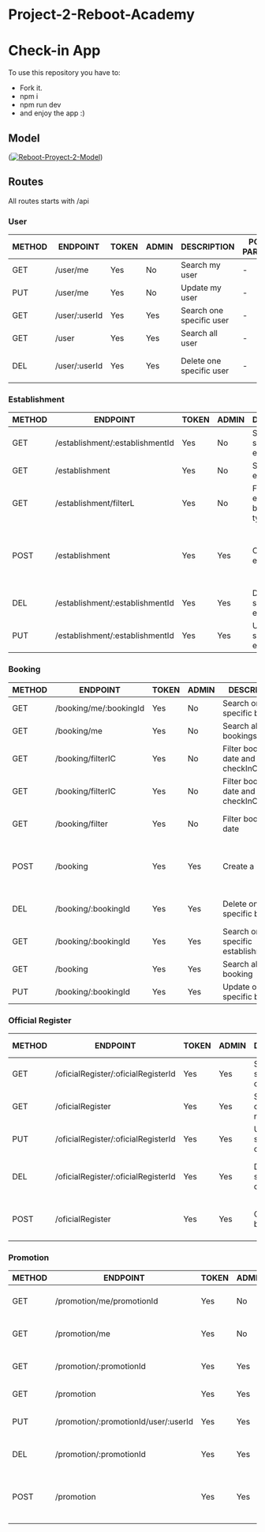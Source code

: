 # Project-2-Reboot-Academy

# Check-in App

To use this repository you have to:

- Fork it.
- npm i
- npm run dev
- and enjoy the app :)

## Model

(<a href="https://ibb.co/jWRX6BM"><img src="https://i.ibb.co/NmSBVQj/Reboot-Proyect-2-Model.png" alt="Reboot-Proyect-2-Model" border="0"></a>)



## Routes

All routes starts with /api

### User

|METHOD|ENDPOINT|TOKEN|ADMIN|DESCRIPTION|POST PARAMS|RETURNS|
|------|--------|-----|-----|-----------|-----------|-------|
|GET|/user/me|Yes|No|Search my user|-|User info|
|PUT|/user/me|Yes|No|Update my user|-|User updated info|
|GET|/user/:userId|Yes|Yes|Search one specific user|-|User info|
|GET|/user|Yes|Yes|Search all user|-|All users|
|DEL|/user/:userId|Yes|Yes|Delete one specific user|-|"User deleted successfully"|


### Establishment

|METHOD|ENDPOINT|TOKEN|ADMIN|DESCRIPTION|POST PARAMS|RETURNS|
|------|--------|-----|-----|-----------|-----------|-------|
|GET|/establishment/:establishmentId|Yes|No|Search one specific establishment|-|Establishment info|
|GET|/establishment|Yes|No|Search all establishment|-|All establishment|
|GET|/establishment/filterL|Yes|No|Filter establishment by location, type and tags|-|Establishment that fit with the query|
|POST|/establishment|Yes|Yes|Create an establishment|establishmentName, category, fiscalId, location, capacity, phoneNumber, contactPerson, schedule|Created establishment|
|DEL|/establishment/:establishmentId|Yes|Yes|Delete one specific establishment|-|"Establishment deleted successfully"|
|PUT|/establishment/:establishmentId|Yes|Yes|Update one specific establishment|-|Establishment updated|


### Booking

|METHOD|ENDPOINT|TOKEN|ADMIN|DESCRIPTION|POST PARAMS|RETURNS|
|------|--------|-----|-----|-----------|-----------|-------|
|GET|/booking/me/:bookingId|Yes|No|Search one specific booking|-|Booking info|
|GET|/booking/me|Yes|No|Search all user bookings|-|All user bookings|
|GET|/booking/filterIC|Yes|No|Filter booking by date and checkInComplete|-|Bookings that fit with the query|
|GET|/booking/filterIC|Yes|No|Filter booking by date and checkInComplete|-|Bookings that fit with the query|
|GET|/booking/filter|Yes|No|Filter booking by date|-|Bookings that fit with the query|
|POST|/booking|Yes|Yes|Create a booking|establishmentId, date, email, userId, covidTest, checkInComplete|Created booking|
|DEL|/booking/:bookingId|Yes|Yes|Delete one specific booking|-|"Booking deleted successfully"|
|GET|/booking/:bookingId|Yes|Yes|Search one specific establishment|-|Bookings info|
|GET|/booking|Yes|Yes|Search all booking|-|All booking|
|PUT|/booking/:bookingId|Yes|Yes|Update one specific booking|-|Booking updated|


### Official Register

|METHOD|ENDPOINT|TOKEN|ADMIN|DESCRIPTION|POST PARAMS|RETURNS|
|------|--------|-----|-----|-----------|-----------|-------|
|GET|/oficialRegister/:oficialRegisterId|Yes|Yes|Search one specific oficial register|-|Oficial registers info|
|GET|/oficialRegister|Yes|Yes|Search all oficial registers|-|All oficial registers|
|PUT|/oficialRegister/:oficialRegisterId|Yes|Yes|Update one specific oficial register|-|Oficial register updated|
|DEL|/oficialRegister/:oficialRegisterId|Yes|Yes|Delete one specific oficial register|-|"Oficial register deleted successfully"|
|POST|/oficialRegister|Yes|Yes|Create a booking|bookingId, dataSent, peopleNumber, policeOffice|Created oficial register|


### Promotion

|METHOD|ENDPOINT|TOKEN|ADMIN|DESCRIPTION|POST PARAMS|RETURNS|
|------|--------|-----|-----|-----------|-----------|-------|
|GET|/promotion/me/promotionId|Yes|No|Search one specific promotion|-|Promotion info|
|GET|/promotion/me|Yes|No|Search all user promotion|-|All user promotion|
|GET|/promotion/:promotionId|Yes|Yes|Search one specific promotion|-|Promotions info|
|GET|/promotion|Yes|Yes|Search all promotion|-|All promotions|
|PUT|/promotion/:promotionId/user/:userId|Yes|Yes|Add one promotion to one user|-|User with promotion added|
|DEL|/promotion/:promotionId|Yes|Yes|Delete one specific promotion|-|"Promotion deleted successfully"|
|POST|/promotion|Yes|Yes|Create a promotion|establishmentId, promotionType, promotionDiscount, promotionMaturityDate, description|Created promotion|

